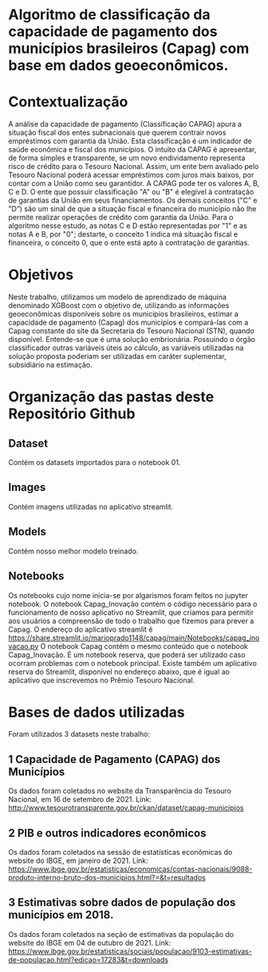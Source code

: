 # Algoritmo de classificação da capacidade de pagamento dos municípios brasileiros (Capag) com base em dados geoeconômicos.

# Contextualização
A análise da capacidade de pagamento (Classificação CAPAG) apura a situação fiscal dos entes subnacionais que querem contrair novos empréstimos com garantia da União. Esta classificação é um indicador de saúde econômica e fiscal dos municípios.
O intuito da CAPAG é apresentar, de forma simples e transparente, se um novo endividamento representa risco de crédito para o Tesouro Nacional. Assim, um ente bem avaliado pelo Tesouro Nacional poderá acessar empréstimos com juros mais baixos, por contar com a União como seu garantidor.
A CAPAG pode ter os valores A, B, C e D.
O ente que possuir classificação "A" ou "B" é elegível à contratação de garantias da União em seus financiamentos. Os demais conceitos ("C” e "D”) são um sinal de que a situação fiscal e financeira do município não lhe permite realizar operações de crédito com garantia da União.
Para o algoritmo nesse estudo, as notas C e D estão representadas por "1" e as notas A e B, por "0"; destarte, o conceito 1 indica má situação fiscal e financeira, o conceito 0, que o ente está apto à contratação de garantias.

# Objetivos
Neste trabalho, utilizamos um modelo de aprendizado de máquina denominado XGBoost com o objetivo de, utilizando as informações geoeconômicas disponíveis sobre os municípios brasileiros, estimar a capacidade de pagamento (Capag) dos municípios e compará-las com a Capag constante do site da Secretaria do Tesouro Nacional (STN), quando disponível.
Entende-se que é uma solução embrionária. Possuindo o órgão classificador outras variáveis úteis ao cálculo, as variáveis utilizadas na solução proposta poderiam ser utilizadas em caráter suplementar, subsidiário na estimação.

# Organização das pastas deste Repositório Github
## Dataset
Contém os datasets importados para o notebook 01.

## Images
Contém imagens utilizadas no aplicativo streamlit.

## Models
Contém nosso melhor modelo treinado.

## Notebooks
Os notebooks cujo nome inicia-se por algarismos foram feitos no jupyter notebook.
O notebook Capag_Inovação contém o código necessário para o funcionamento de nosso aplicativo no Streamlit, que criamos para permitir aos usuários a compreensão de todo o trabalho que fizemos para prever a Capag.
O endereço do aplicativo streamlit é https://share.streamlit.io/marioprado1148/capag/main/Notebooks/capag_inovacao.py
O notebook Capag contém o mesmo conteúdo que o notebook Capag_Inovação. É um notebook reserva, que poderá ser utilizado caso ocorram problemas com o notebook principal.
Existe também um aplicativo reserva do Streamlit, disponível no endereço abaixo, que é igual ao aplicativo que inscrevemos no Prêmio Tesouro Nacional.

# Bases de dados utilizadas
Foram utilizados 3 datasets neste trabalho:

## 1 Capacidade de Pagamento (CAPAG) dos Municípios
Os dados foram coletados no website da Transparência do Tesouro Nacional, em 16 de setembro de 2021.
Link: http://www.tesourotransparente.gov.br/ckan/dataset/capag-municipios

## 2 PIB e outros indicadores econômicos
Os dados foram coletados na sessão de estatísticas econômicas do website do IBGE, em janeiro de 2021.
Link: https://www.ibge.gov.br/estatisticas/economicas/contas-nacionais/9088-produto-interno-bruto-dos-municipios.html?=&t=resultados

## 3 Estimativas sobre dados de população dos municípios em 2018.
Os dados foram coletados na seção de estimativas da população do website do IBGE em 04 de outubro de 2021.
Link: https://www.ibge.gov.br/estatisticas/sociais/populacao/9103-estimativas-de-populacao.html?edicao=17283&t=downloads

